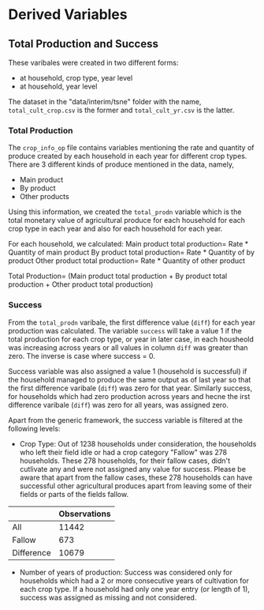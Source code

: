 # Derived Variables

## Total Production and Success

These varibales were created in two different forms:

- at household, crop type, year level
- at household, year level

The dataset in the "data/interim/tsne" folder with the name, `total_cult_crop.csv` is the former and `total_cult_yr.csv` is the latter.

### Total Production

The `crop_info_op` file contains variables mentioning the rate and quantity of produce created by each household in each year for different crop types. There are 3 different kinds of produce mentioned in the data, namely,

- Main product
- By product
- Other products

Using this information, we created the `total_prodn` variable which is the total monetary value of agricultural produce for each household for each crop type in each year and also for each household for each year.

For each household, we calculated:
Main product total production= Rate \* Quantity of main product
By product total production= Rate \* Quantity of by product
Other product total production= Rate \* Quantity of other product

Total Production= (Main product total production + By product total production + Other product total production)

### Success

From the `total_prodn` varibale, the first difference value (`diff`) for each year production was calculated. The variable `success` will take a value 1 if the total production for each crop type, or year in later case, in each housheold was increasing across years or all values in column `diff` was greater than zero. The inverse is case where success = 0.

Success variable was also assigned a value 1 (household is successful) if the household managed to produce the same output as of last year so that the first difference varibale (`diff`) was zero for that year. Similarly success, for households which had zero production across years and hecne the irst difference varibale (`diff`) was zero for all years, was assigned zero.

Apart from the generic framework, the success variable is filtered at the following levels:

- Crop Type: Out of 1238 households under consideration, the households who left their field idle or had a crop category "Fallow" was 278 households. These 278 households, for their fallow cases, didn't cutlivate any and were not assigned any value for success. Please be aware that apart from the fallow cases, these 278 households can have successful other agricultural produces apart from leaving some of their fields or parts of the fields fallow.

|            | Observations |
| ---------- | ------------ |
| All        | 11442        |
| Fallow     | 673          |
| Difference | 10679        |

- Number of years of production: Success was considered only for households which had a 2 or more consecutive years of cultivation for each crop type. If a household had only one year entry (or length of 1), success was assigned as missing and not considered.

